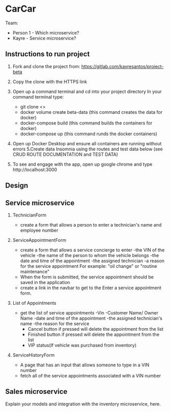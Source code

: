 # CarCar

Team:

* Person 1 - Which microservice?
* Kayre - Service microservice?

## Instructions to run project
1. Fork and clone the project from: https://gitlab.com/kayresantos/project-beta
2. Copy the clone with the HTTPS link
3. Open up a command terminal and cd into your project directory
    In your command terminal type:

    - git clone <>
    - docker volume create beta-data (this command creates the data for docker)
    - docker-compose build (this command builds the containers for docker)
    - docker-compose up (this command runds the docker containers)
4. Open up Docker Desktop and ensure all containers are running without errors
5.Create data Insomnia using the routes and test data below (see CRUD ROUTE DOCUMENTATION and TEST DATA)
6. To see and engage with the app, open up google chrome and type http://localhost:3000

## Design

## Service microservice

1. TechnicianForm
    - create a form that allows a person to enter a technician's name and employee number

2. ServiceAppointmentForm
    - create a form that allows a service concierge to enter
        -the VIN of the vehicle
        -the name of the person to whom the vehicle belongs
        -the date and time of the appointment
        -the assigned technician
        -a reason for the service appointment
            For example: "oil change" or "routine maintenance"
    -  When the form is submitted, the service appointment should be saved in the application
    -  create a link in the navbar to get to the Enter a service appointment form.

3. List of Appointments
    - get the list of service appointments
        -Vin
        -Customer Name/ Owner Name
        -date and time of the appointment
        -the assigned technician's name
        -the reason for the service
        - Cancel button if pressed will delete the appointment from the list
        - Finished button if pressed will delete the appointment from the list
        - VIP status(If vehicle was purchased from inventory)

4. ServiceHistoryForm
    - A page that has an input that allows someone to type in a VIN number
    - fetch all of the service appointments associated with a VIN number
## Sales microservice

Explain your models and integration with the inventory
microservice, here.
